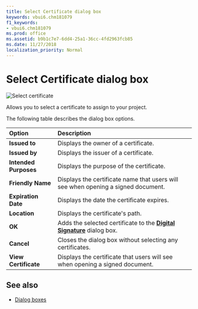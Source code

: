 ```yaml
---
title: Select Certificate dialog box
keywords: vbui6.chm181079
f1_keywords:
- vbui6.chm181079
ms.prod: office
ms.assetid: b9b1c7e7-6dd4-25a1-36cc-4fd2963fcb85
ms.date: 11/27/2018 
localization_priority: Normal
---
```



# Select Certificate dialog box

![Select certificate](../../../images/va5m6c1_ZA01201781.gif)

Allows you to select a certificate to assign to your project.

The following table describes the dialog box options.

|Option|Description|
|:-----|:----------|
|**Issued to**|Displays the owner of a certificate.|
|**Issued by**|Displays the issuer of a certificate.|
|**Intended Purposes**|Displays the purpose of the certificate.|
|**Friendly Name**|Displays the certificate name that users will see when opening a signed document.|
|**Expiration Date**|Displays the date the certificate expires.|
|**Location**|Displays the certificate's path.|
|**OK**|Adds the selected certificate to the **[Digital Signature](digital-signature-dialog-box.md)** dialog box.|
|**Cancel**|Closes the dialog box without selecting any certificates.|
|**View Certificate**|Displays the certificate that users will see when opening a signed document.|


## See also

- [Dialog boxes](../dialog-boxes.md)
